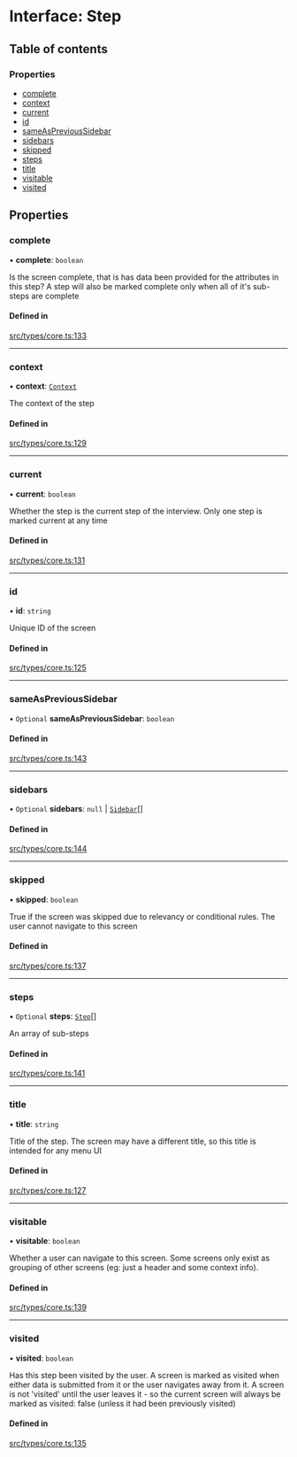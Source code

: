 # Interface: Step

## Table of contents

### Properties

- [complete](../wiki/Step#complete)
- [context](../wiki/Step#context)
- [current](../wiki/Step#current)
- [id](../wiki/Step#id)
- [sameAsPreviousSidebar](../wiki/Step#sameasprevioussidebar)
- [sidebars](../wiki/Step#sidebars)
- [skipped](../wiki/Step#skipped)
- [steps](../wiki/Step#steps)
- [title](../wiki/Step#title)
- [visitable](../wiki/Step#visitable)
- [visited](../wiki/Step#visited)

## Properties

### complete

• **complete**: `boolean`

Is the screen complete, that is has data been provided for the attributes in this step? A step will also be marked complete only when all of it's sub-steps are complete

#### Defined in

[src/types/core.ts:133](https://github.com/decisively-io/interview-sdk/blob/7ff582e2e1b882fdedb5de2863fed60488554378/src/types/core.ts#L133)

___

### context

• **context**: [`Context`](../wiki/Context)

The context of the step

#### Defined in

[src/types/core.ts:129](https://github.com/decisively-io/interview-sdk/blob/7ff582e2e1b882fdedb5de2863fed60488554378/src/types/core.ts#L129)

___

### current

• **current**: `boolean`

Whether the step is the current step of the interview. Only one step is marked current at any time

#### Defined in

[src/types/core.ts:131](https://github.com/decisively-io/interview-sdk/blob/7ff582e2e1b882fdedb5de2863fed60488554378/src/types/core.ts#L131)

___

### id

• **id**: `string`

Unique ID of the screen

#### Defined in

[src/types/core.ts:125](https://github.com/decisively-io/interview-sdk/blob/7ff582e2e1b882fdedb5de2863fed60488554378/src/types/core.ts#L125)

___

### sameAsPreviousSidebar

• `Optional` **sameAsPreviousSidebar**: `boolean`

#### Defined in

[src/types/core.ts:143](https://github.com/decisively-io/interview-sdk/blob/7ff582e2e1b882fdedb5de2863fed60488554378/src/types/core.ts#L143)

___

### sidebars

• `Optional` **sidebars**: ``null`` \| [`Sidebar`](../wiki/Exports#sidebar)[]

#### Defined in

[src/types/core.ts:144](https://github.com/decisively-io/interview-sdk/blob/7ff582e2e1b882fdedb5de2863fed60488554378/src/types/core.ts#L144)

___

### skipped

• **skipped**: `boolean`

True if the screen was skipped due to relevancy or conditional rules. The user cannot navigate to this screen

#### Defined in

[src/types/core.ts:137](https://github.com/decisively-io/interview-sdk/blob/7ff582e2e1b882fdedb5de2863fed60488554378/src/types/core.ts#L137)

___

### steps

• `Optional` **steps**: [`Step`](../wiki/Step)[]

An array of sub-steps

#### Defined in

[src/types/core.ts:141](https://github.com/decisively-io/interview-sdk/blob/7ff582e2e1b882fdedb5de2863fed60488554378/src/types/core.ts#L141)

___

### title

• **title**: `string`

Title of the step. The screen may have a different title, so this title is intended for any menu UI

#### Defined in

[src/types/core.ts:127](https://github.com/decisively-io/interview-sdk/blob/7ff582e2e1b882fdedb5de2863fed60488554378/src/types/core.ts#L127)

___

### visitable

• **visitable**: `boolean`

Whether a user can navigate to this screen. Some screens only exist as grouping of other screens (eg: just a header and some context info).

#### Defined in

[src/types/core.ts:139](https://github.com/decisively-io/interview-sdk/blob/7ff582e2e1b882fdedb5de2863fed60488554378/src/types/core.ts#L139)

___

### visited

• **visited**: `boolean`

Has this step been visited by the user. A screen is marked as visited when either data is submitted from it or the user navigates away from it. A screen is not 'visited' until the user leaves it - so the current screen will always be marked as visited: false (unless it had been previously visited)

#### Defined in

[src/types/core.ts:135](https://github.com/decisively-io/interview-sdk/blob/7ff582e2e1b882fdedb5de2863fed60488554378/src/types/core.ts#L135)
